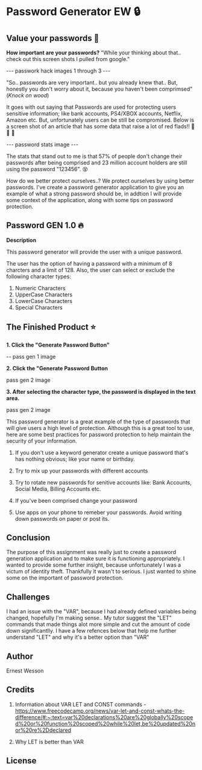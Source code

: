 # Password Generator EW :lock:

## Value your passwords :key:

**How important are your passwords?** "While your thinking about that.. check out this screen shots I pulled from google."

--- passwork hack images 1 through 3 ---

"So.. passwords are very important.. but you already knew that.. But, honestly you don't worry about it, because you haven't been comprimsed" (*Knock on wood*)


It goes with out saying that Passwords are used for protecting users sensitive information; like bank accounts, PS4/XBOX accounts, Netflix, Amazon etc.  But, unfortunately users can be still be compromised. Below is a screen shot of an article that has some data that raise a lot of red flads!! :triangular_flag_on_post: :triangular_flag_on_post: :triangular_flag_on_post:

--- password stats image ---

The stats that stand out to me is that 57% of people don't change their passwords after being comprised and 23 million account holders are still using the password "123456". :dizzy_face:


How do we better protect ourselves..? We protect ourselves by using better passwords. I've create a password generator application to give you an example of what a strong password should be, in addtion I will provide some context of the application, along with some tips on password protection. 



## Password GEN 1.0 :fire:

**Description**

This password generator will provide the user with a unique password. 

The user has the option of having a password with a minimum of 8 charcters and a limit of 128. Also, the user can select or exclude the following character types:

1. Numeric Characters
2. UpperCase Characters
3. LowerCase Characters
4. Special Characters


## The Finished Product :star:


**1. Click the "Generate Password Button"** 

-- pass gen 1 image



**2. Click the "Generate Password Button** 

pass gen 2 image



**3. After selecting the character type, the password is displayed in the text area.** 


pass gen 2 image



This password generator is a great example of the type of passwords that will give users a high level of protection. Although this is a great tool to use, here are some best practices for password protection to help maintain the security of your information. 

1. If you don't use a keyword generator create a unique password that's has nothing obvious; like your name or birthday.

2. Try to mix up your passwords with different accounts

3. Try to rotate new passwords for senitive accounts like: Bank Accounts, Social Media, Billing Accounts etc.

4. If you've been comprised change your password

5. Use apps on your phone to remeber your passwords. Avoid writing down passwords on paper or post its. 


## Conclusion 

The purpose of this assignment was really just to create a password generation application and to make sure it is functioning appropriately. I wanted to provide some further insight, because unfortunately I was a victum of identity theft. Thankfully it wasn't to serious. I just wanted to shine some on the important of password protection. 

## Challenges

I had an issue with the "VAR", because I had already defined variables being changed, hopefully I'm making sense.. My tutor suggest the "LET" commands that made things alot more simple and cut the amount of code down significantlly. I have a few refences below that help me further understand "LET" and why it's a better option than "VAR" 

## Author

Ernest Wesson 


## Credits

1. Information about VAR LET and CONST commands - https://www.freecodecamp.org/news/var-let-and-const-whats-the-difference/#:~:text=var%20declarations%20are%20globally%20scoped%20or%20function%20scoped%20while%20let,be%20updated%20nor%20re%2Ddeclared

2. Why LET is better than VAR


## License